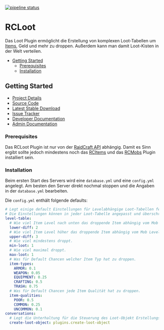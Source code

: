 [![pipeline status](https://git.faldoria.de/tof/plugins/raidcraft/rcloot/badges/master/pipeline.svg)](https://git.faldoria.de/tof/plugins/raidcraft/rcloot/commits/master)

# RCLoot

Das Loot Plugin ermöglicht die Erstellung von komplexen Loot-Tabellen um [Items](https://git.faldoria.de/tof/plugins/raidcraft/rcitems), Geld und mehr zu droppen. Außerdem kann man damit Loot-Kisten in der Welt verteilen.

* [Getting Started](#getting-started)
    * [Prerequisites](#prerequisites)
    * [Installation](#installation)

## Getting Started

* [Project Details](https://git.faldoria.de/tof/plugins/raidcraft/rcloot)
* [Source Code](https://git.faldoria.de/tof/plugins/raidcraft/rcloot/tree/master)
* [Latest Stable Download](https://ci.faldoria.de/view/RaidCraft/job/RCLoot/lastStableBuild)
* [Issue Tracker](https://git.faldoria.de/tof/plugins/raidcraft/rcloot/issues)
* [Developer Documentation](docs/DEVELOPER.md)
* [Admin Documentation](docs/ADMIN.md)

### Prerequisites

Das RCLoot Plugin ist nur von der [RaidCraft API](https://git.faldoria.de/tof/plugins/raidcraft/raidcraft-api) abhängig. Damit es Sinn ergibt sollte jedoch mindestens noch das [RCItems](https://git.faldoria.de/tof/plugins/raidcraft/rcitems) und das [RCMobs](https://git.faldoria.de/tof/plugins/raidcraft/rcmobs) Plugin installiert sein.

### Installation

Beim ersten Start des Servers wird eine `database.yml` und eine `config.yml` angelegt. Am besten den Server direkt nochmal stoppen und die Angaben in der `database.yml` bearbeiten.

Die `config.yml` enthält folgende defaults:

```yml
# Legt einige default Einstellungen für Levelabhängige Loot-Tabellen fest.
# Die Einstellungen können in jeder Loot-Tabelle angepasst und überschrieben werden.
level-table:
  # Wie viel Item Level nach unten das droppende Item abhängig vom Mob Level haben darf.
  lower-diff: 2
  # Wie viel Item Level höher das droppende Item abhängig vom Mob Level haben darf.
  upper-diff: 3
  # Wie viel mindestens droppt.
  min-loot: 1
  # Wie viel maximal droppt.
  max-loot: 1
  # Was für Default Chancen welcher Item Typ hat zu droppen.
  item-types:
    ARMOR: 0.1
    WEAPON: 0.05
    EQUIPMENT: 0.25
    CRAFTING: 0.5
    TRASH: 0.75
  # Was für Default Chancen jede Item Qualität hat zu droppen.
  item-qualities:
    POOR: 0.5
    COMMON: 0.25
    UNCOMMON: 0.1
conversations:
  # Legt die Unterhaltung für die Steuerung des Loot-Objekt Erstellungsprozesses fest.
  create-loot-object: plugins.create-loot-object
```